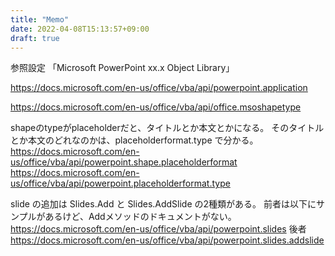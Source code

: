 ```yaml
---
title: "Memo"
date: 2022-04-08T15:13:57+09:00
draft: true
---
```


参照設定
「Microsoft PowerPoint xx.x Object Library」

https://docs.microsoft.com/en-us/office/vba/api/powerpoint.application

https://docs.microsoft.com/en-us/office/vba/api/office.msoshapetype

shapeのtypeがplaceholderだと、タイトルとか本文とかになる。
そのタイトルとか本文のどれなのかは、placeholderformat.type で分かる。
https://docs.microsoft.com/en-us/office/vba/api/powerpoint.shape.placeholderformat
https://docs.microsoft.com/en-us/office/vba/api/powerpoint.placeholderformat.type

slide の追加は Slides.Add と Slides.AddSlide の2種類がある。
前者は以下にサンプルがあるけど、Addメソッドのドキュメントがない。
https://docs.microsoft.com/en-us/office/vba/api/powerpoint.slides
後者
https://docs.microsoft.com/en-us/office/vba/api/powerpoint.slides.addslide
